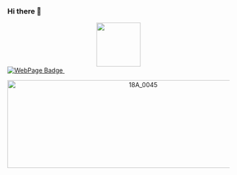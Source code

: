 ### Hi there 👋
<div id="header" align="center">
  <img src="https://romansokol.com/My project.png" width="100"/>
</div>
  <a href="https://romansokol.com">
    <img src="https://img.shields.io/badge/webpage-romansokol.com-blue" alt="WebPage Badge"/>
  </a>
</div>
 <img src="https://komarev.com/ghpvc/?sokolroman&style=flat-square&color=blue" alt=""/>


<div align="center">

<a data-flickr-embed="true" href="https://www.flickr.com/photos/196950037@N03/52504116288/in/album-72177720303737508" title="18A_0045"><img src="https://live.staticflickr.com/65535/52504116288_b638f4baa1_o.jpg" width="600" height="200" alt="18A_0045"></a><script async src="//embedr.flickr.com/assets/client-code.js" charset="utf-8"></script>

</div>

<!--
**sokolroman/sokolroman** is a ✨ _special_ ✨ repository because its `README.md` (this file) appears on your GitHub profile.

Here are some ideas to get you started:

- 🔭 I’m currently working on ...
- 🌱 I’m currently learning ...
- 👯 I’m looking to collaborate on ...
- 🤔 I’m looking for help with ...
- 💬 Ask me about ...
- 📫 How to reach me: ...
- 😄 Pronouns: ...
- ⚡ Fun fact: ...
-->
